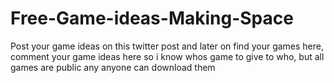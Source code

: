 # Free-Game-ideas-Making-Space
Post your game ideas on this twitter post and later on find your games here, comment your game ideas here so i know whos game to give to who, but all games are public any anyone can download them
